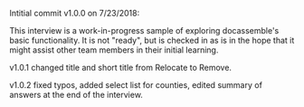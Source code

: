 Intitial commit v1.0.0 on 7/23/2018:

This interview is a work-in-progress sample of exploring docassemble's basic 
functionality. It is not "ready", but is checked in as is in the hope that it 
might assist other team members in their initial learning.

v1.0.1
changed title and short title from Relocate to Remove.

v1.0.2
fixed typos, added select list for counties, edited summary of answers at the end of the interview.